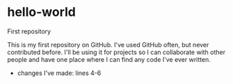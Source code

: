 # hello-world
First repository 

This is my first repository on GitHub. I've used GitHub often, but never contributed before. I'll be using it
for projects so I can collaborate with other people and have one place where I can find any code I've ever
written.

- changes I've made: lines 4-6
